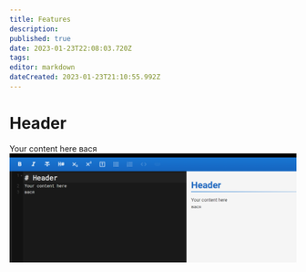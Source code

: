 ```yaml
---
title: Features
description: 
published: true
date: 2023-01-23T22:08:03.720Z
tags: 
editor: markdown
dateCreated: 2023-01-23T21:10:55.992Z
---
```


# Header
Your content here
вася
![feature.png](/assets/feature.png)